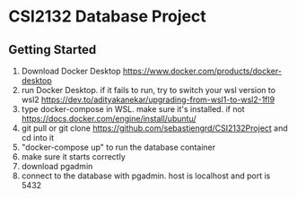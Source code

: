 # CSI2132 Database Project

## Getting Started

1. Download Docker Desktop https://www.docker.com/products/docker-desktop
2. run Docker Desktop. if it fails to run, try to switch your wsl version to wsl2 https://dev.to/adityakanekar/upgrading-from-wsl1-to-wsl2-1fl9
3. type docker-compose in WSL. make sure it's installed. if not https://docs.docker.com/engine/install/ubuntu/
4. git pull or git clone https://github.com/sebastiengrd/CSI2132Project and cd into it
4. "docker-compose up" to run the database container
5. make sure it starts correctly
6. download pgadmin 
7. connect to the database with pgadmin. host is localhost and port is 5432
